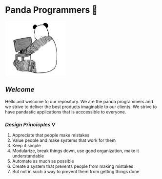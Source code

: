 # Panda Programmers 🐼

<img src="./Team Documents/panda_logo.png" width="200">

## _Welcome_

Hello and welcome to our repository. We are the panda programmers and we strive to deliver the best products imaginable to our clients. We strive to have pandastic applications that is acccessible to everyone.

### _Design Princicples_ 💡
1. Appreciate that people make mistakes
2. Value people and make systems that work for them
3. Keep it simple
4. Modularize, break things down, use good organization, make it understandable
5. Automate as much as possible
6. Create a system that prevents people from making mistakes
7. But not in such a way to prevent them from getting things done